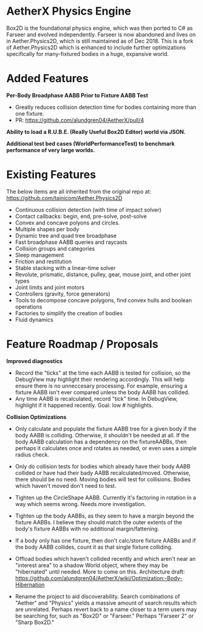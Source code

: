 # AetherX Physics Engine

Box2D is the foundational physics engine, which was then ported to C# as Farseer and evolved independently. Farseer is now abandoned and lives on in Aether.Physics2D, which is still maintained as of Dec 2018. This is a fork of Aether.Physics2D which is enhanced to include further optimizations specifically for many-fixtured bodies in a huge, expansive world.


# Added Features

**Per-Body Broadphase AABB Prior to Fixture AABB Test**
* Greatly reduces collision detection time for bodies containing more than one fixture.
* PR: https://github.com/alundgren04/AetherX/pull/4

**Ability to load a R.U.B.E. (Really Useful Box2D Editor) world via JSON.**

**Additional test bed cases (WorldPerformanceTest) to benchmark performance of very large worlds.**


# Existing Features

The below items are all inherited from the original repo at: https://github.com/tainicom/Aether.Physics2D
* Continuous collision detection (with time of impact solver)
* Contact callbacks: begin, end, pre-solve, post-solve
* Convex and concave polyons and circles.
* Multiple shapes per body
* Dynamic tree and quad tree broadphase
* Fast broadphase AABB queries and raycasts
* Collision groups and categories
* Sleep management
* Friction and restitution
* Stable stacking with a linear-time solver
* Revolute, prismatic, distance, pulley, gear, mouse joint, and other joint types
* Joint limits and joint motors
* Controllers (gravity, force generators)
* Tools to decompose concave polygons, find convex hulls and boolean operations
* Factories to simplify the creation of bodies
* Fluid dynamics

# Feature Roadmap / Proposals

**Improved diagnostics**
* Record the "ticks" at the time each AABB is tested for collision, so the DebugView may highlight their rendering accordingly. This will help ensure there is no unneccesary processing. For example, ensuring a fixture AABB isn't ever compared unless the body AABB has collided.
* Any time AABB is recalculated, record "tick" time. In DebugView, highlight if it happened recently. Goal: low # highlights.

**Collision Optimizations**
* Only calculate and populate the fixture AABB tree for a given body if the body AABB is colliding. Otherwise, it shouldn't be needed at all. If the body AABB calculation has a dependency on the fixtureAABBs, then perhaps it calculates once and rotates as needed, or even uses a simple radius check.

* Only do collision tests for bodies which already have their body AABB collided or have had their bady AABB recalculated/moved. Otherwise, there should be no need. Moving bodies will test for collisions. Bodies which haven't moved don't need to test.

* Tighten up the CircleShape AABB. Currently it's factoring in rotation in a way which seems wrong. Needs more investigation.

* Tighten up the body AABBs, as they seem to have a margin beyond the fixture AABBs. I believe they should match the outer extents of the body's fixture AABBs with no additional margin/fattening.

* If a body only has one fixture, then don't calc/store fixture AABBs and if the body AABB collides, count it as that single fixture colliding.

* Offload bodies which haven't collided recently and which aren't near an "interest area" to a shadow World object, where they may be "hibernated"  until needed. More to come on this. Architecture draft: https://github.com/alundgren04/AetherX/wiki/Optimization:-Body-Hibernation

* Rename the project to aid discoverability. Search combinations of "Aether" and "Physics" yields a massive amount of search results which are unrelated. Perhaps revert back to a name closer to a term users may be searching for, such as "Box2D" or "Farseer." Perhaps "Farseer 2" or "Sharp Box2D." 
